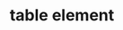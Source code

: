 ---
{
  "title": "table element",
  "description": "",
  "category": "html",
  "keywords": [
    "table element",
    "scope=\"row\""
  ],
  "last_test_date": "2019-05-03",
  "test_results_url": "https://a11ysupport.io/tech/html/table_element",
  "stats": {
    "jaws": {
      "chrome": {
        "74": "y"
      },
      "ie": {
        "11.134": "y"
      },
      "firefox": {
        "66": "y"
      }
    },
    "narrator": {
      "edge": {
        "44.17763": "y"
      }
    },
    "nvda": {
      "chrome": {
        "74": "y"
      },
      "firefox": {
        "61.0.1": "y"
      }
    },
    "orca": {
      "firefox": {
        "69": "y"
      }
    },
    "talkback": {
      "and_chr": {
        "76": "y"
      }
    },
    "vo_ios": {
      "ios_saf": {
        "13.3": "a"
      }
    },
    "vo_macos": {
      "safari": {
        "13.0.4": "y"
      }
    }
  },
  "links": {
    "WHATWG HTML spec for table element": "https://html.spec.whatwg.org/multipage/tables.html#the-table-element",
    "HTML AAM for the table element": "https://w3c.github.io/html-aam/#el-table"
  }
}
---